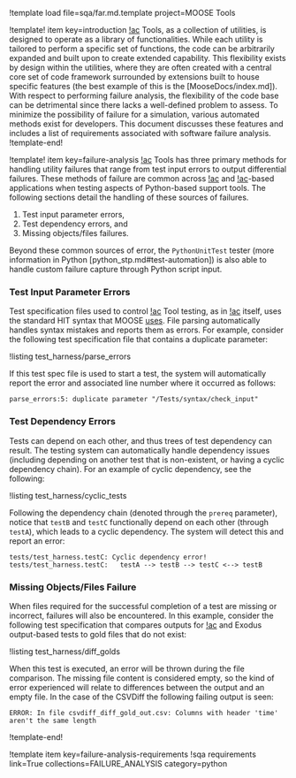 !template load file=sqa/far.md.template project=MOOSE Tools

!template! item key=introduction
[!ac](MOOSE) Tools, as a collection of utilities, is designed to operate as a library of functionalities.
While each utility is tailored to perform a specific set of functions, the code can be arbitrarily expanded
and built upon to create extended capability. This flexibility exists by design within the utilities,
where they are often created with a central core set of code framework surrounded by extensions built
to house specific features (the best example of this is the [MooseDocs/index.md]). With respect to
performing failure analysis, the flexibility of the code base can be detrimental since there lacks a
well-defined problem to assess. To minimize the possibility of failure for a simulation, various
automated methods exist for developers. This document discusses these features and includes a list
of requirements associated with software failure analysis.
!template-end!

!template! item key=failure-analysis
[!ac](MOOSE) Tools has three primary methods for handling utility failures that range from test input
errors to output differential failures. These methods of failure are common across [!ac](MOOSE) and
[!ac](MOOSE)-based applications when testing aspects of Python-based support tools. The following
sections detail the handling of these sources of failures.

1. Test input parameter errors,
2. Test dependency errors, and
3. Missing objects/files failures.

Beyond these common sources of error, the `PythonUnitTest` tester (more information in Python
[python_stp.md#test-automation]) is also able to handle custom failure capture through Python script
input.

### Test Input Parameter Errors

Test specification files used to control [!ac](MOOSE) Tool testing, as in [!ac](MOOSE) itself, uses
the standard HIT syntax that MOOSE [uses](application_usage/input_syntax.md). File parsing automatically
handles syntax mistakes and reports them as errors. For example, consider the following test specification
file that contains a duplicate parameter:

!listing test_harness/parse_errors

If this test spec file is used to start a test, the system will automatically report the error and associated line number where it occurred as follows:

```
parse_errors:5: duplicate parameter "/Tests/syntax/check_input"
```

### Test Dependency Errors

Tests can depend on each other, and thus trees of test dependency can result. The testing system can automatically handle dependency issues (including depending on another test that is non-existent, or having a cyclic dependency chain). For an example of cyclic dependency, see the following:

!listing test_harness/cyclic_tests

Following the dependency chain (denoted through the `prereq` parameter), notice that `testB` and `testC` functionally depend on each other (through `testA`), which leads to a cyclic dependency. The system will detect this and report an error:

```
tests/test_harness.testC: Cyclic dependency error!
tests/test_harness.testC: 	testA --> testB --> testC <--> testB
```

### Missing Objects/Files Failure

When files required for the successful completion of a test are missing or incorrect, failures will also be encountered. In this example, consider the following test specification that compares outputs for [!ac](CSV) and Exodus output-based tests to gold files that do not exist:

!listing test_harness/diff_golds

When this test is executed, an error will be thrown during the file comparison. The missing file
content is considered empty, so the kind of error experienced will relate to differences between the
output and an empty file. In the case of the CSVDiff the following failing output is seen:

```
ERROR: In file csvdiff_diff_gold_out.csv: Columns with header 'time' aren't the same length
```
!template-end!

!template item key=failure-analysis-requirements
!sqa requirements link=True collections=FAILURE_ANALYSIS category=python

